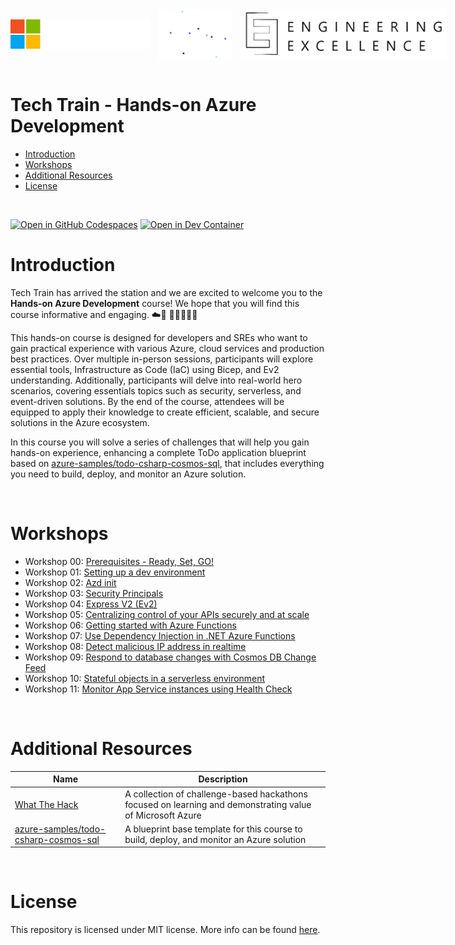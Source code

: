 <div width=100% style="display:flex; flex-direction: row; justify-content: space-between; align-items: center">
<img src="./assets/microsoft.png" alt="Microsoft" height=48>&nbsp;&nbsp;&nbsp;<img src="./assets/tech-train-1.png" alt="Tech Train" height=80>&nbsp;&nbsp;&nbsp;<img src="./assets/engineering-excellence.png" alt="Engineering Excellence" height=80>
</div>

<br />

# Tech Train - Hands-on Azure Development

- [Introduction](#introduction)
- [Workshops](#workshops)
- [Additional Resources](#additional-resources)
- [License](#license)

<br />

[![Open in GitHub Codespaces](https://img.shields.io/static/v1?style=for-the-badge&label=GitHub+Codespaces&message=Open&color=brightgreen&logo=github)](https://codespaces.new/amih90/techtrain-handson-azure-development)
[![Open in Dev Container](https://img.shields.io/static/v1?style=for-the-badge&label=Dev+Containers&message=Open&color=blue&logo=visualstudiocode)](https://vscode.dev/redirect?url=vscode://ms-vscode-remote.remote-containers/cloneInVolume?url=https://github.com/amih90/techtrain-handson-azure-development)


# Introduction <a name="introduction"></a>
Tech Train has arrived the station and we are excited to welcome you to the **Hands-on Azure Development** course! We hope that you will find this course informative and engaging. ☁️🚂
👨‍💻👩‍💻😊

This hands-on course is designed for developers and SREs who want to gain practical experience with various Azure, cloud services and production best practices. Over multiple in-person sessions, participants will explore essential tools, Infrastructure as Code (IaC) using Bicep, and Ev2 understanding. Additionally, participants will delve into real-world hero scenarios, covering essentials topics such as security, serverless, and event-driven solutions. By the end of the course, attendees will be equipped to apply their knowledge to create efficient, scalable, and secure solutions in the Azure ecosystem.

In this course you will solve a series of challenges that will help you gain hands-on experience, enhancing a complete ToDo application blueprint based on [azure-samples/todo-csharp-cosmos-sql](https://github.com/azure-samples/todo-csharp-cosmos-sql), that includes everything you need to build, deploy, and monitor an Azure solution.

<br />

# Workshops <a name="workshops"></a>
* Workshop 00: [Prerequisites - Ready, Set, GO!](./docs/0-prerequisites-ready-set-go.md)
* Workshop 01: [Setting up a dev environment](./docs/1-setting-up-a-dev-environment.md)
* Workshop 02: [Azd init](./docs/2-azd-init.md)
* Workshop 03: [Security Principals](./docs/3-security-principals.md)
* Workshop 04: [Express V2 (Ev2)](./docs/4-ev2.md)
* Workshop 05: [Centralizing control of your APIs securely and at scale](./docs/5-centralizing-control-of-your-apis-securely-and-at-scale.md)
* Workshop 06: [Getting started with Azure Functions](./docs/6-getting-started-with-azure-functions.md)
* Workshop 07: [Use Dependency Injection in .NET Azure Functions](./docs/7-use-dependency-injection-in-dotnet-azure-functions.md)
* Workshop 08: [Detect malicious IP address in realtime](./docs/8-detect-malicious-ip-address-in-realtime.md)
* Workshop 09: [Respond to database changes with Cosmos DB Change Feed](./docs/9-respond-to-database-changes-with-change-feed.md)
* Workshop 10: [Stateful objects in a serverless environment](./docs/10-stateful-objects-in-a-serverless-environment.md)
* Workshop 11: [Monitor App Service instances using Health Check](./docs/7-monitor-app-service-instances-using-health-check.md)
<br />

# Additional Resources <a name="additional-resources"></a>
| Name | Description |
|---|---|
| [What The Hack](https://github.com/microsoft/WhatTheHack) | A collection of challenge-based hackathons focused on learning and demonstrating value of Microsoft Azure |
| [azure-samples/todo-csharp-cosmos-sql](https://github.com/azure-samples/todo-csharp-cosmos-sql) | A blueprint base template for this course to build, deploy, and monitor an Azure solution  |

<br />

# License <a name="license"></a>
This repository is licensed under MIT license. More info can be found [here](./LICENSE).
